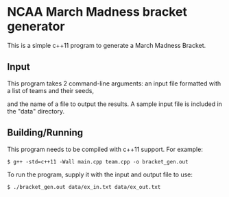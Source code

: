# NCAA March Madness bracket generator
This is a simple c++11 program to generate a March Madness Bracket.
## Input
This program takes 2 command-line arguments: an input file formatted with a list of teams and their seeds,

and the name of a file to output the results. A sample input file is included in the "data" directory.
## Building/Running
This program needs to be compiled with c++11 support. For example:

```$ g++ -std=c++11 -Wall main.cpp team.cpp -o bracket_gen.out```

To run the program, supply it with the input and output file to use:

```$ ./bracket_gen.out data/ex_in.txt data/ex_out.txt```
 
